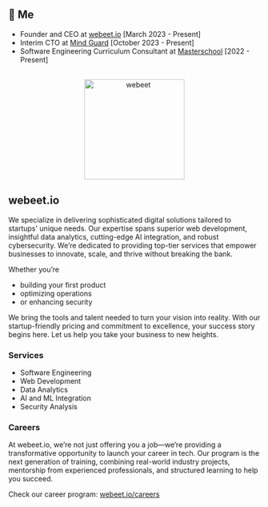 ## 👋 Me 
- Founder and CEO at [webeet.io](https://www.webeet.io) [March 2023 - Present]
- Interim CTO at [Mind Guard](https://www.getmindguard.com) [October 2023 - Present]
- Software Engineering Curriculum Consultant at [Masterschool](https://www.masterschool.com) [2022 - Present]

</br>

<div align="center">
  <a href="https://webeet.io" target="_blank" rel="noopener noreferrer">
  <img src="https://github.com/user-attachments/assets/37ca20b3-a67b-4f91-905c-85fa0a334b1c" alt="webeet" width="200" />
    </a>
</div>

## webeet.io

We specialize in delivering sophisticated digital solutions tailored to startups' unique needs. Our expertise spans superior web development, insightful data analytics, cutting-edge AI integration, and robust cybersecurity. We’re dedicated to providing top-tier services that empower businesses to innovate, scale, and thrive without breaking the bank.

Whether you’re 
- building your first product
- optimizing operations
- or enhancing security

We bring the tools and talent needed to turn your vision into reality. With our startup-friendly pricing and commitment to excellence, your success story begins here. Let us help you take your business to new heights.

### Services

- Software Engineering
- Web Development
- Data Analytics
- AI and ML Integration
- Security Analysis

### Careers

At webeet.io, we’re not just offering you a job—we’re providing a transformative opportunity to launch your career in tech. Our program is the next generation of training, combining real-world industry projects, mentorship from experienced professionals, and structured learning to help you succeed.

Check our career program: [webeet.io/careers](https://www.webeet.io/careers)


